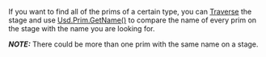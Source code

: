 If you want to find all of the prims of a certain type, you can [Traverse](https://graphics.pixar.com/usd/release/api/class_usd_stage.html#adba675b55f41cc1b305bed414fc4f178) the stage and use [Usd.Prim.GetName()](https://graphics.pixar.com/usd/release/api/class_usd_object.html#ae57e12beedf10c423e11c5b889343f6d) to compare the name of every prim on the stage with the name you are looking for.

**_NOTE:_** There could be more than one prim with the same name on a stage.